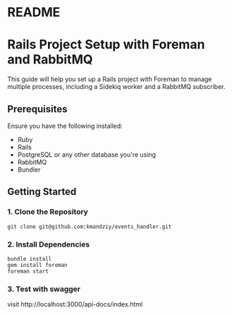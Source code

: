# README

# Rails Project Setup with Foreman and RabbitMQ

This guide will help you set up a Rails project with Foreman to manage multiple processes, including a Sidekiq worker and a RabbitMQ subscriber.

## Prerequisites

Ensure you have the following installed:

- Ruby
- Rails
- PostgreSQL or any other database you're using
- RabbitMQ
- Bundler

## Getting Started

### 1. Clone the Repository

```
git clone git@github.com:kmandziy/events_handler.git
```

### 2. Install Dependencies

```
bundle install
gem install foreman
foreman start
```
### 3. Test with swagger

visit http://localhost:3000/api-docs/index.html
